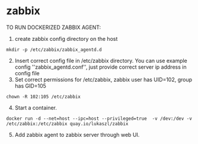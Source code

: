 # zabbix

TO RUN DOCKERIZED ZABBIX AGENT:

1. create zabbix config directory on the host
```
mkdir -p /etc/zabbix/zabbix_agentd.d
```
2. Insert correct config file in /etc/zabbix directory. You can use example config ''zabbix_agentd.conf'', just provide correct server ip address in config file
3. Set correct permissions for /etc/zabbix, zabbix user has UID=102, group has GID=105
```
chown -R 102:105 /etc/zabbix
```
4. Start a container.
```
docker run -d --net=host --ipc=host --privileged=true  -v /dev:/dev -v /etc/zabbix:/etc/zabbix quay.io/lukaszl/zabbix 
```
5. Add zabbix agent to zabbix server through web UI.
